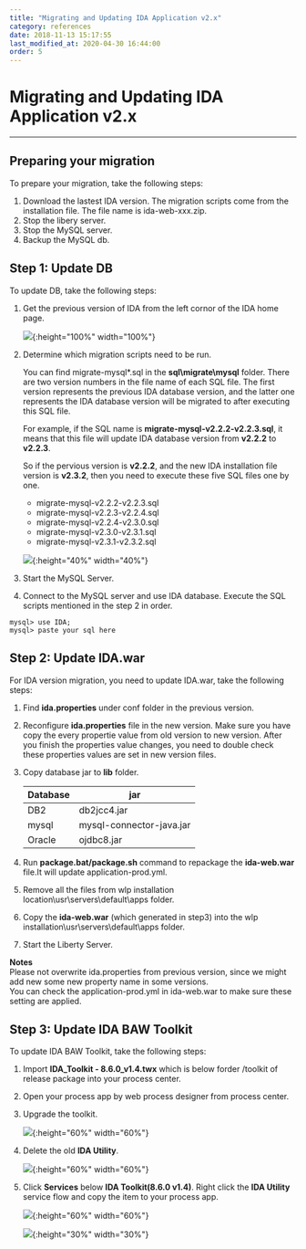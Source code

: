 ```yaml
---
title: "Migrating and Updating IDA Application v2.x"
category: references
date: 2018-11-13 15:17:55
last_modified_at: 2020-04-30 16:44:00
order: 5
---
```


# Migrating and Updating IDA Application v2.x
***

## Preparing your migration

To prepare your migration, take the following steps:  

1. Download the lastest IDA version. The migration scripts come from the installation file. The file name is ida-web-xxx.zip.
2. Stop the libery server.  
3. Stop the MySQL server.  
4. Backup the MySQL db.    

## Step 1: Update DB

To update DB, take the following steps:

1. Get the previous version of IDA from the left cornor of the IDA home page.
   
   ![][ida_version_old]{:height="100%" width="100%"}   

2. Determine which migration scripts need to be run. 
   
   You can find migrate-mysql*.sql in the **sql\migrate\mysql** folder. There are two version numbers in the file name of each SQL file. The first version represents the previous IDA database version, and the latter one represents the IDA database version will be migrated to after executing this SQL file.

   For example, if the SQL name is **migrate-mysql-v2.2.2-v2.2.3.sql**, it means that this file will update IDA database version from **v2.2.2** to **v2.2.3**. 

   So if the pervious version is **v2.2.2**, and the new IDA installation file version is **v2.3.2**, then you need to execute these five SQL files one by one. 
   
   * migrate-mysql-v2.2.2-v2.2.3.sql
   * migrate-mysql-v2.2.3-v2.2.4.sql
   * migrate-mysql-v2.2.4-v2.3.0.sql
   * migrate-mysql-v2.3.0-v2.3.1.sql
   * migrate-mysql-v2.3.1-v2.3.2.sql
   
   ![][mysqlmigration]{:height="40%" width="40%"}   


3. Start the MySQL Server.  

4. Connect to the MySQL server and use IDA database. Execute the SQL scripts mentioned in the step 2 in order.
```
mysql> use IDA;
mysql> paste your sql here   
```

## Step 2: Update IDA.war   

For IDA version migration, you need to update IDA.war, take the following steps:

1. Find  **ida.properties** under conf folder in the previous version.
2. Reconfigure  **ida.properties** file in the new version. Make sure you have copy the every propertie value from old version to new version. After you finish the properties value changes, you need to double check these properties values are set in new version files.   
3. Copy database jar to **lib** folder.
    
     Database              | jar       
     ----------------------|-------------------
     DB2                   | db2jcc4.jar    
     mysql                 | mysql-connector-java.jar
     Oracle                | ojdbc8.jar
     
4. Run **package.bat/package.sh** command to repackage the **ida-web.war** file.It will update application-prod.yml.
5. Remove all the files from wlp installation location\usr\servers\default\apps folder.     
6. Copy the **ida-web.war** (which generated in step3) into the wlp installation\usr\servers\default\apps folder.    
7. Start the Liberty Server.  

 **Notes**     
 Please not overwrite ida.properties from previous version, since we might add new some new property name in some versions.  
 You can check the application-prod.yml in ida-web.war to make sure these setting are applied.
 
 
## Step 3: Update IDA BAW Toolkit    

To update IDA BAW Toolkit, take the following steps:

1. Import **IDA_Toolkit - 8.6.0_v1.4.twx** which is below forder /toolkit of release package into your process center.
2. Open your process app by web process designer from process center.  
3. Upgrade the toolkit.

   ![][toolkit-upgrade-1]{:height="60%" width="60%"}

4. Delete the old **IDA Utility**.

   ![][toolkit-upgrade-2]{:height="60%" width="60%"} 

5. Click **Services** below **IDA Toolkit(8.6.0 v1.4)**. Right click the **IDA Utility** service flow and copy the item to your process app.

   ![][toolkit-upgrade-3]{:height="60%" width="60%"}

   ![][toolkit-upgrade-4]{:height="30%" width="30%"}
   
[ida_version_old]: ../images/install/ida_version_old.png
[yamlmigration]: ../images/install/productionyaml.png
[mysqlmigration]: ../images/install/mysqlmigration.png
[teampermission]: ../images/install/teampermission.png
[teamproject]: ../images/install/teamproject.png
[sqlfolder]: ../images/references/sql-folder.png
[migration-sql]: ../images/references/migration-sql-example.png
[toolkit-upgrade-1]: ../images/references/IDAbpmToolkitUpgrade_1.png
[toolkit-upgrade-2]: ../images/references/IDAbpmToolkitUpgrade_2.png
[toolkit-upgrade-3]: ../images/references/IDAbpmToolkitUpgrade_3.png
[toolkit-upgrade-4]: ../images/install/ida_toolkit_copy_to_item.png